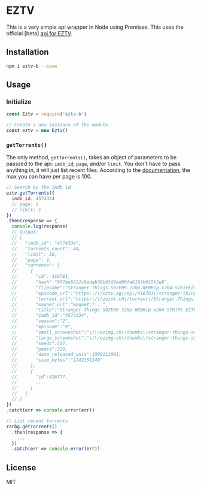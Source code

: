 # EZTV

This is a very simple api wrapper in Node using Promises. This uses the official [beta] [api for EZTV](https://eztv.ag/api/).

## Installation

```bash
npm i eztv-b --save
```

## Usage

### Initialize

```javascript
const Eztv = require('eztv-b')

// Create a new instance of the module.
const eztv = new Eztv()
```

### `getTorrents()`

The only method, `getTorrents()`, takes an object of parameters to be passsed to the api: `imdb_id`, `page`, and/or `limit`. You don't have to pass anything in, it will just list recent files. According to the [documentation](https://eztv.ag/api/), the max you can have per page is 100.

```javascript
// Search by the imdb id
eztv.getTorrents({
  imdb_id: 4574334
  // page: 1
  // limit: 1
})
.then(response => {
  console.log(response)
  // Output:
  // {
  //   "imdb_id": "4574334",
  //   "torrents_count": 44,
  //   "limit": 30,
  //   "page": 1,
  //   "torrents": [
  //     {
  //       "id": 416781,
  //       "hash":"0f7be5652c8edab38b93d2ed00fa619fb015b5e8",
  //       "filename":"Stranger.Things.S02E09.720p.WEBRip.x264-STRiFE[eztv].mkv",
  //       "episode_url":"https:\/\/eztv.ag\/ep\/416781\/stranger-things-s02e09-720p-webrip-x264-strife\/",
  //       "torrent_url":"https:\/\/zoink.ch\/torrent\/Stranger.Things.S02E09.720p.WEBRip.x264-STRiFE[eztv].mkv.torrent",
  //       "magnet_url":"magnet:?...",
  //       "title":"Stranger Things S02E09 720p WEBRip x264-STRiFE EZTV",
  //       "imdb_id":"4574334",
  //       "season":"2",
  //       "episode":"9",
  //       "small_screenshot":"\/\/ezimg.ch\/thumbs\/stranger-things-s02e09-720p-webrip-x264-strife-small.jpg",
  //       "large_screenshot":"\/\/ezimg.ch\/thumbs\/stranger-things-s02e09-720p-webrip-x264-strife-large.jpg",
  //       "seeds":527,
  //       "peers":229,
  //       "date_released_unix":1509112801,
  //       "size_bytes":"1242151349"
  //     },
  //     {
  //       "id":416777,
  //       ...
  //     }
  //   ]
  // }
})
.catch(err => console.error(err))

// List recent torrents
rarbg.getTorrents()
  .then(response => {
    ...
  })
  .catch(err => console.error(err))
```

## License

MIT
